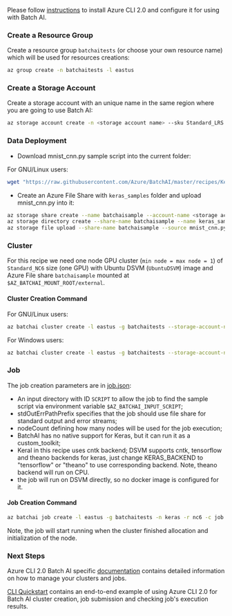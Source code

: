 Please follow [instructions](/documentation/using-azure-cli-20.md) to install Azure CLI 2.0 and configure it for using with Batch AI.

### Create a Resource Group

Create a resource group ```batchaitests``` (or choose your own resource name) which will be used for resources creations:

```sh
az group create -n batchaitests -l eastus
```

### Create a Storage Account

Create a storage account with an unique name in the same region where you are going to use Batch AI:

```sh
az storage account create -n <storage account name> --sku Standard_LRS -l eastus -g batchaitests
```


### Data Deployment

- Download mnist_cnn.py sample script into the current folder:

For GNU/Linux users:

```sh
wget "https://raw.githubusercontent.com/Azure/BatchAI/master/recipes/Keras/Keras-DSVM/mnist_cnn.py?token=AcZzrU1mri0vNMxtUKL6GW6hSezGK7qBks5Z4ewWwA%3D%3D" -O mnist_cnn.py
```

- Create an Azure File Share with `keras_samples` folder and upload mnist_cnn.py
into it:

```sh
az storage share create --name batchaisample --account-name <storage account name>
az storage directory create --share-name batchaisample --name keras_samples
az storage file upload --share-name batchaisample --source mnist_cnn.py --path keras_samples
```

### Cluster

For this recipe we need one node GPU cluster (`min node = max node = 1`) of `Standard_NC6` size (one GPU) with Ubuntu DSVM (```UbuntuDSVM```) image and Azure File share `batchaisample` mounted at `$AZ_BATCHAI_MOUNT_ROOT/external`.

#### Cluster Creation Command

For GNU/Linux users:

```sh
az batchai cluster create -l eastus -g batchaitests --storage-account-name <storage account name> -n nc6 -i UbuntuDSVM -s Standard_NC6 --min 1 --max 1 --afs-name batchaisample --afs-mount-path external -u $USER -k ~/.ssh/id_rsa.pub
```

For Windows users:

```sh
az batchai cluster create -l eastus -g batchaitests --storage-account-name <storage account name> -n nc6 -i UbuntuDSVM -s Standard_NC6 --min 1 --max 1 --afs-name batchaisample --afs-mount-path external -u <user_name> -p <password>
```

### Job

The job creation parameters are in [job.json](./job.json):

- An input directory with ID `SCRIPT` to allow the job to find the sample script via environment variable `$AZ_BATCHAI_INPUT_SCRIPT`;
- stdOutErrPathPrefix specifies that the job should use file share for standard output and error streams;
- nodeCount defining how many nodes will be used for the job execution;
- BatchAI has no native support for Keras, but it can run it as a custom_toolkit;
- Keral in this recipe uses cntk backend; DSVM supports cntk, tensorflow and theano backends for keras, just change KERAS_BACKEND to "tensorflow" or "theano" to use corresponding backend. Note, theano backend will run on CPU.
- the job will run on DSVM directly, so no docker image is configured for it.


#### Job Creation Command

```sh
az batchai job create -l eastus -g batchaitests -n keras -r nc6 -c job.json
```

Note, the job will start running when the cluster finished allocation and initialization of the node.

### Next Steps

Azure CLI 2.0 Batch AI specific [documentation](/documentation/using-azure-cli-20.md) contains detailed information on
how to manage your clusters and jobs.

[CLI Quickstart](https://docs.microsoft.com/en-us/azure/batch-ai/quickstart-cli) contains an end-to-end example of using
Azure CLI 2.0 for Batch AI cluster creation, job submission and checking job's execution results.